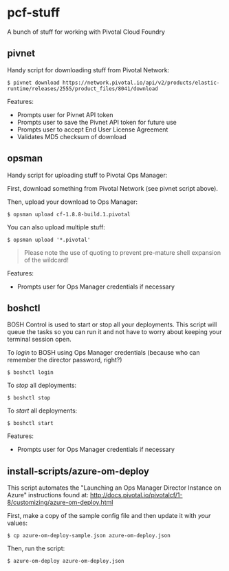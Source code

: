 # pcf-stuff

A bunch of stuff for working with Pivotal Cloud Foundry

## pivnet

Handy script for downloading stuff from Pivotal Network:
```
$ pivnet download https://network.pivotal.io/api/v2/products/elastic-runtime/releases/2555/product_files/8041/download
```

Features:
- Prompts user for Pivnet API token
- Prompts user to save the Pivnet API token for future use
- Prompts user to accept End User License Agreement
- Validates MD5 checksum of download

## opsman

Handy script for uploading stuff to Pivotal Ops Manager:

First, download something from Pivotal Network (see pivnet script above).

Then, upload your download to Ops Manager:
```
$ opsman upload cf-1.8.8-build.1.pivotal
```

You can also upload multiple stuff:
```
$ opsman upload '*.pivotal'
```

> Please note the use of quoting to prevent pre-mature shell expansion of the wildcard!

Features:
- Prompts user for Ops Manager credentials if necessary

## boshctl

BOSH Control is used to start or stop all your deployments. This script will
queue the tasks so you can run it and not have to worry about keeping your
terminal session open.

To _login_ to BOSH using Ops Manager credentials (because who can remember the director password, right?)
```
$ boshctl login
```

To _stop_ all deployments:
```
$ boshctl stop
```

To _start_ all deployments:
```
$ boshctl start
```

Features:
- Prompts user for Ops Manager credentials if necessary

## install-scripts/azure-om-deploy

This script automates the "Launching an Ops Manager Director Instance on Azure"
instructions found at: http://docs.pivotal.io/pivotalcf/1-8/customizing/azure-om-deploy.html

First, make a copy of the sample config file and then update it with _your_ values:
```
$ cp azure-om-deploy-sample.json azure-om-deploy.json
```

Then, run the script:
```
$ azure-om-deploy azure-om-deploy.json
```
